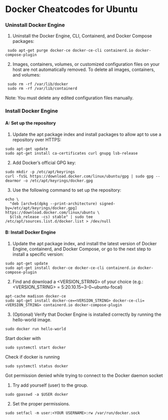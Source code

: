 # Docker Cheatcodes for Ubuntu

### Uninstall Docker Engine
1. Uninstall the Docker Engine, CLI, Containerd, and Docker Compose packages:
```
 sudo apt-get purge docker-ce docker-ce-cli containerd.io docker-compose-plugin
 ```
2. Images, containers, volumes, or customized configuration files on your host are not automatically removed. To delete all images, containers, and volumes:
```
 sudo rm -rf /var/lib/docker
 sudo rm -rf /var/lib/containerd
```
Note: You must delete any edited configuration files manually.

### Install Docker Engine

#### A: Set up the repository

1. Update the apt package index and install packages to allow apt to use a repository over HTTPS:
```
sudo apt-get update
sudo apt-get install ca-certificates curl gnupg lsb-release
```
2. Add Docker’s official GPG key:
```
sudo mkdir -p /etc/apt/keyrings
curl -fsSL https://download.docker.com/linux/ubuntu/gpg | sudo gpg --dearmor -o /etc/apt/keyrings/docker.gpg
```
3. Use the following command to set up the repository:
```
echo \
  "deb [arch=$(dpkg --print-architecture) signed-by=/etc/apt/keyrings/docker.gpg] https://download.docker.com/linux/ubuntu \
  $(lsb_release -cs) stable" | sudo tee /etc/apt/sources.list.d/docker.list > /dev/null
```
#### B: Install Docker Engine
1. Update the apt package index, and install the latest version of Docker Engine, containerd, and Docker Compose, or go to the next step to install a specific version:
```
sudo apt-get update
sudo apt-get install docker-ce docker-ce-cli containerd.io docker-compose-plugin

```
2. Find and download a <VERSION_STRING> of your choice (e.g.: <VERSION_STRING> = 5:20.10.15~3-0~ubuntu-focal)
```
apt-cache madison docker-ce
sudo apt-get install docker-ce=<VERSION_STRING> docker-ce-cli=<VERSION_STRING> containerd.io docker-compose-plugin
```
3. (Optional) Verify that Docker Engine is installed correctly by running the hello-world image.
```
sudo docker run hello-world
```

Start docker with
```
sudo systemctl start docker
```
Check if docker is running
```
sudo systemctl status docker
```

Got permission denied while trying to connect to the Docker daemon socket
1. Try add yourself (user) to the group.
```
sudo gpasswd -a $USER docker
```
2. Set the proper permissions.
```
sudo setfacl -m user:<YOUR USERNAME>:rw /var/run/docker.sock
```


